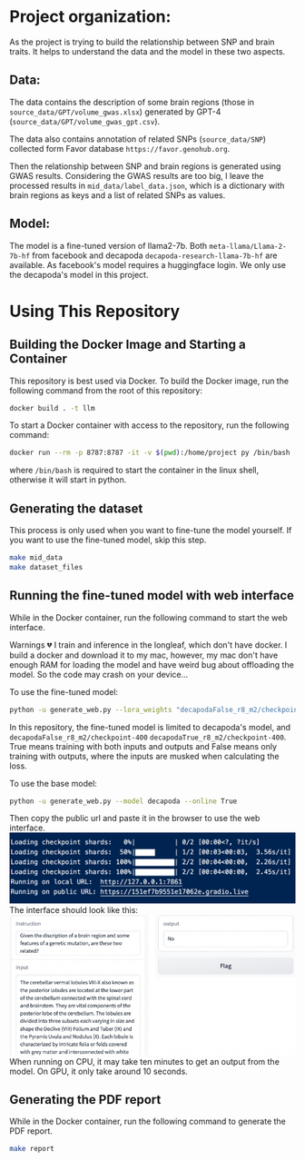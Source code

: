 # Project organization:
As the project is trying to build the relationship between SNP and brain traits. It helps to understand the data and the model in these two aspects.

## Data:
The data contains the description of some brain regions (those in `source_data/GPT/volume_gwas.xlsx`) generated by GPT-4 (`source_data/GPT/volume_gwas_gpt.csv`).

The data also contains annotation of related SNPs (`source_data/SNP`) collected form Favor database `https://favor.genohub.org`.

Then the relationship between SNP and brain regions is generated using GWAS results. Considering the GWAS results are too big, I leave the processed results in `mid_data/label_data.json`, which is a dictionary with brain regions as keys and a list of related SNPs as values.

## Model:
The model is a fine-tuned version of llama2-7b. Both `meta-llama/Llama-2-7b-hf` from facebook and decapoda `decapoda-research-llama-7b-hf` are available. As facebook's model requires a huggingface login. We only use the decapoda's model in this project.


# Using This Repository
## Building the Docker Image and Starting a Container
This repository is best used via Docker. To build the Docker image, run the following command from the root of this repository:

```bash
docker build . -t llm
```

To start a Docker container with access to the repository, run the following command:

```bash
docker run --rm -p 8787:8787 -it -v $(pwd):/home/project py /bin/bash
```
where `/bin/bash` is required to start the container in the linux shell, otherwise it will start in python.

## Generating the dataset
This process is only used when you want to fine-tune the model yourself. If you want to use the fine-tuned model, skip this step.
```bash
make mid_data
make dataset_files
```
## Running the fine-tuned model with web interface

While in the Docker container, run the following command to start the web interface.

Warnings :broken_heart: 
I train and inference in the longleaf, which don't have docker. I build a docker and download it to my mac, however, my mac don't have enough RAM for loading the model and have weird bug about offloading the model. So the code may crash on your device...

To use the fine-tuned model:

```bash
python -u generate_web.py --lora_weights "decapodaFalse_r8_m2/checkpoint-400" --model_name decapoda --online True
```
In this repository, the fine-tuned model is limited to decapoda's model, and `decapodaFalse_r8_m2/checkpoint-400` `decapodaTrue_r8_m2/checkpoint-400`. True means training with both inputs and outputs and False means only training with outputs, where the inputs are musked when calculating the loss.

To use the base model:
```bash
python -u generate_web.py --model decapoda --online True
```

Then copy the public url and paste it in the browser to use the web interface. 
![](md_img/url.png)
The interface should look like this:
![](md_img/example_web.png)
When running on CPU, it may take ten minutes to get an output from the model. On GPU, it only take around 10 seconds.

## Generating the PDF report
While in the Docker container, run the following command to generate the PDF report.

```bash
make report
```
